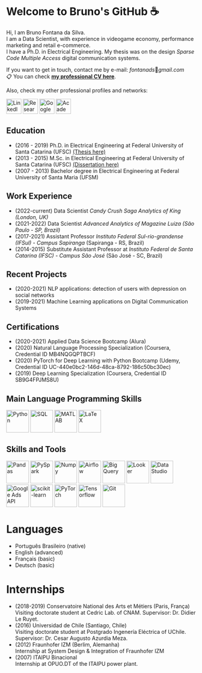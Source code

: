 # Welcome to Bruno's GitHub :coffee: 

<!--
**fontanads/fontanads** is a ✨ _special_ ✨ repository because its `README.md` (this file) appears on your GitHub profile.

Here are some ideas to get you started:

- 🔭 I’m currently working on ...
- 🌱 I’m currently learning ...
- 👯 I’m looking to collaborate on ...
- 🤔 I’m looking for help with ...
- 💬 Ask me about ...
- 📫 How to reach me: ...
- 😄 Pronouns: ...
- ⚡ Fun fact: ...
-->

Hi, I am Bruno Fontana da Silva.  
I am a Data Scientist, with experience in videogame economy, performance marketing and retail e-commerce.  
I have a Ph.D. in Electrical Engineering. My thesis was on the design _Sparse Code Multiple Access_ digital communication systems.  
<!--
Currently, I am taking courses on Machine Learning and _Natural Language Processing_ to develop new R&D projects in these fields.  
At the moment, I am also an assistant professor at [Instituto Federal Sul-rio-grandense (IFsul) - Campus Sapiranga](http://www.sapiranga.ifsul.edu.br/).
At the moment, I am a Data Scientist for the Advanced Analytics Team of Magazine Luiza.
-->

If you want to get in touch, contact me by e-mail: _fontanads_:e-mail:_gmail.com_  
:clipboard:	You can check **[my professional CV here](https://www.dropbox.com/s/sue91b6865izb3q/SimpleCV_BrunoFontana_UK_v2022_2.pdf?dl=0)</a>**.

Also, check my other professional profiles and networks:  

<div>
<a href="https://www.linkedin.com/in/fontanads" target="_blank">
<img src="https://cdn.jsdelivr.net/gh/devicons/devicon/icons/linkedin/linkedin-original.svg" alt="LinkedIn" target="_blank" height="40px"></a>


<a href="https://www.researchgate.net/profile/Bruno_Fontana" target="_blank">
<img src="https://upload.wikimedia.org/wikipedia/commons/5/5e/ResearchGate_icon_SVG.svg" alt="Research Gate" target="_blank" height="40px"></a>


<a href="https://scholar.google.com.br/citations?user=vAY4olUAAAAJ&hl=en" target="_blank">
<img src="https://upload.wikimedia.org/wikipedia/commons/c/c7/Google_Scholar_logo.svg" alt="Google Scholar" target="_blank" height="40px"></a>


<a href="http://lattes.cnpq.br/0704140512805010" target="_blank">
<img src="http://ole.uff.br/wp-content/uploads/sites/549/2020/10/9e287-logo-lattes-300x300.png" alt="Academic CV Lattes" target="_blank" height="40px"></a>
<div>

## Education

- (2016 - 2019) Ph.D. in Electrical Engineering at Federal University of Santa Catarina (UFSC) [(Thesis here)](https://repositorio.ufsc.br/handle/123456789/214493)
- (2013 - 2015) M.Sc. in Electrical Engineering at Federal University of Santa Catarina (UFSC) [(Dissertation here)](https://repositorio.ufsc.br/handle/123456789/157299)
- (2007 - 2013) Bachelor degree in Electrical Engineering at Federal University of Santa Maria (UFSM)

## Work Experience

- (2022-current) Data Scientist _Candy Crush Saga Analytics of King (London, UK)_
- (2021-2022) Data Scientist _Advanced Analytics of Magazine Luiza (São Paulo - SP, Brazil)_
- (2017-2021) Assistant Professor _Instituto Federal Sul-rio-grandense (IFSul) - Campus Sapiranga_ (Sapiranga - RS, Brazil)
- (2014-2015) Substitute Assistant Professor at _Instituto Federal de Santa Catarina (IFSC) - Campus São José_ (São José - SC, Brazil)

## Recent Projects

- (2020-2021) NLP applications: detection of users with depression on social networks 
- (2019-2021) Machine Learning applications on Digital Communication Systems

## Certifications

- (2020-2021) Applied Data Science Bootcamp (Alura)
- (2020) Natural Language Processing Specialization (Coursera, Credential ID MB4NQGQPTBCF)
- (2020) PyTorch for Deep Learning with Python Bootcamp (Udemy, Credential ID UC-440e0bc2-146d-48ca-8792-186c50bc30ec)
- (2019) Deep Learning Specialization (Coursera, Credential ID SB9G4FPJMS8U)

## Main Language Programming Skills

<div>
<img src="https://cdn.jsdelivr.net/gh/devicons/devicon/icons/python/python-original-wordmark.svg" alt="Python" target="_blank" height="60px"/>    
<img src="https://cdn.jsdelivr.net/gh/devicons/devicon/icons/mysql/mysql-original-wordmark.svg" alt="SQL" target="_blank" height="60px"/>    
<img src="https://cdn.jsdelivr.net/gh/devicons/devicon/icons/matlab/matlab-original.svg" alt="MATLAB" target="_blank" height="60px"/>    
<img src="https://cdn.jsdelivr.net/gh/devicons/devicon/icons/latex/latex-original.svg" alt="LaTeX" target="_blank" height="60px"/>
<div>

## Skills and Tools

<div>
<img src="https://cdn.jsdelivr.net/gh/devicons/devicon/icons/pandas/pandas-original-wordmark.svg" alt="Pandas" target="_blank" height="60px"/>    
<img src="https://miro.medium.com/max/800/1*nPcdyVwgcuEZiEZiRqApug.jpeg" alt="PySpark" target="_blank" height="60px"/>    
<img src="https://cdn.jsdelivr.net/gh/devicons/devicon/icons/numpy/numpy-original-wordmark.svg" alt="Numpy" target="_blank" height="60px"/>    
<img src="https://upload.wikimedia.org/wikipedia/commons/d/de/AirflowLogo.png" alt="Airflow" target="_blank" height="60px"/>
<img src="https://www.vectorlogo.zone/logos/google_bigquery/google_bigquery-ar21.svg" alt="Big Query" target="_blank" height="60px"/>    
<img src="https://upload.wikimedia.org/wikipedia/commons/4/4c/Looker.svg" alt="Looker" target="_blank" height="60px"/>    
<img src="https://images-cdn.brightedge.com/f00000000036389/videos.brightedge.com/assets/website/product/googledatastudio-logo.png" alt="Data Studio" target="_blank" height="60px"/>    
<img src="https://upload.wikimedia.org/wikipedia/commons/c/c7/Google_Ads_logo.svg" alt="Google Ads API" target="_blank" height="60px"/>    
<img src="https://upload.wikimedia.org/wikipedia/commons/0/05/Scikit_learn_logo_small.svg" alt="scikit-learn" target="_blank" height="60px"/>   
<img src="https://cdn.jsdelivr.net/gh/devicons/devicon/icons/pytorch/pytorch-original-wordmark.svg" alt="PyTorch" target="_blank" height="60px"/>    
<img src="https://cdn.jsdelivr.net/gh/devicons/devicon/icons/tensorflow/tensorflow-original-wordmark.svg" alt="Tensorflow" target="_blank" height="60px"/>    
<img src="https://cdn.jsdelivr.net/gh/devicons/devicon/icons/git/git-original.svg" alt="Git" target="_blank" height="60px"/>

<div>

# Languages

- Português Brasileiro (native)
- English (advanced)
- Français (basic)
- Deutsch (basic)

# Internships 

- (2018-2019) Conservatoire National des Arts et Métiers (Paris, França)  
Visiting doctorate student at Cedric Lab. of CNAM. Supervisor: Dr. Didier Le Ruyet.
- (2016) Universidad de Chile (Santiago, Chile)  
Visiting doctorate student at Postgrado Ingenería Eléctrica of UChile. Supervisor: Dr. Cesar Augusto Azurdia Meza.
- (2012) Fraunhofer IZM (Berlim, Alemanha)  
Internship at System Design \& Integration of Fraunhofer IZM
- (2007) ITAIPU Binacional  
Internship at OPUO.DT of the ITAIPU power plant.
